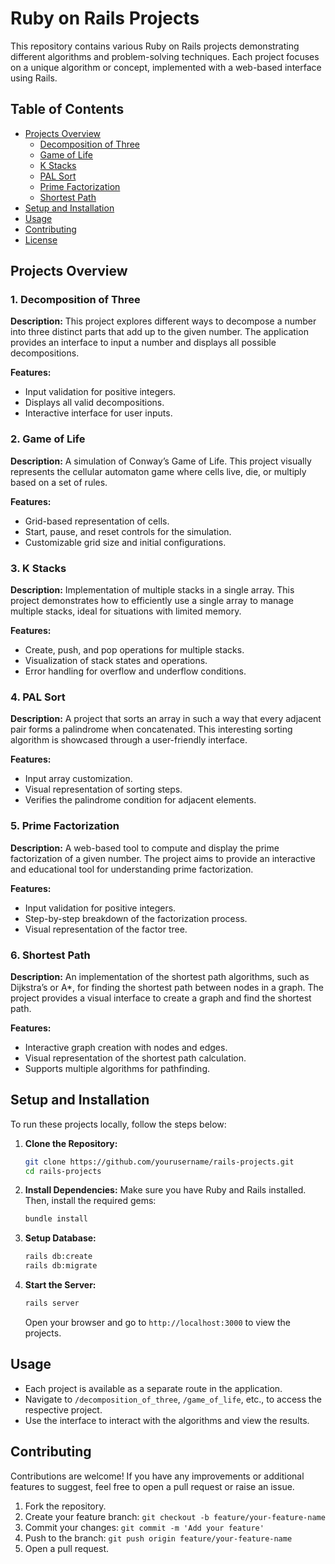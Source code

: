 # Ruby on Rails Projects

This repository contains various Ruby on Rails projects demonstrating different algorithms and problem-solving techniques. Each project focuses on a unique algorithm or concept, implemented with a web-based interface using Rails.

## Table of Contents

- [Projects Overview](#projects-overview)
  - [Decomposition of Three](#decomposition-of-three)
  - [Game of Life](#game-of-life)
  - [K Stacks](#k-stacks)
  - [PAL Sort](#pal-sort)
  - [Prime Factorization](#prime-factorization)
  - [Shortest Path](#shortest-path)
- [Setup and Installation](#setup-and-installation)
- [Usage](#usage)
- [Contributing](#contributing)
- [License](#license)

## Projects Overview

### 1. Decomposition of Three
**Description:** This project explores different ways to decompose a number into three distinct parts that add up to the given number. The application provides an interface to input a number and displays all possible decompositions.

**Features:**
- Input validation for positive integers.
- Displays all valid decompositions.
- Interactive interface for user inputs.

### 2. Game of Life
**Description:** A simulation of Conway’s Game of Life. This project visually represents the cellular automaton game where cells live, die, or multiply based on a set of rules.

**Features:**
- Grid-based representation of cells.
- Start, pause, and reset controls for the simulation.
- Customizable grid size and initial configurations.

### 3. K Stacks
**Description:** Implementation of multiple stacks in a single array. This project demonstrates how to efficiently use a single array to manage multiple stacks, ideal for situations with limited memory.

**Features:**
- Create, push, and pop operations for multiple stacks.
- Visualization of stack states and operations.
- Error handling for overflow and underflow conditions.

### 4. PAL Sort
**Description:** A project that sorts an array in such a way that every adjacent pair forms a palindrome when concatenated. This interesting sorting algorithm is showcased through a user-friendly interface.

**Features:**
- Input array customization.
- Visual representation of sorting steps.
- Verifies the palindrome condition for adjacent elements.

### 5. Prime Factorization
**Description:** A web-based tool to compute and display the prime factorization of a given number. The project aims to provide an interactive and educational tool for understanding prime factorization.

**Features:**
- Input validation for positive integers.
- Step-by-step breakdown of the factorization process.
- Visual representation of the factor tree.

### 6. Shortest Path
**Description:** An implementation of the shortest path algorithms, such as Dijkstra’s or A*, for finding the shortest path between nodes in a graph. The project provides a visual interface to create a graph and find the shortest path.

**Features:**
- Interactive graph creation with nodes and edges.
- Visual representation of the shortest path calculation.
- Supports multiple algorithms for pathfinding.

## Setup and Installation

To run these projects locally, follow the steps below:

1. **Clone the Repository:**
   ```bash
   git clone https://github.com/yourusername/rails-projects.git
   cd rails-projects
   ```

2. **Install Dependencies:**
   Make sure you have Ruby and Rails installed. Then, install the required gems:
   ```bash
   bundle install
   ```

3. **Setup Database:**
   ```bash
   rails db:create
   rails db:migrate
   ```

4. **Start the Server:**
   ```bash
   rails server
   ```
   Open your browser and go to `http://localhost:3000` to view the projects.

## Usage

- Each project is available as a separate route in the application.
- Navigate to `/decomposition_of_three`, `/game_of_life`, etc., to access the respective project.
- Use the interface to interact with the algorithms and view the results.

## Contributing

Contributions are welcome! If you have any improvements or additional features to suggest, feel free to open a pull request or raise an issue.

1. Fork the repository.
2. Create your feature branch: `git checkout -b feature/your-feature-name`
3. Commit your changes: `git commit -m 'Add your feature'`
4. Push to the branch: `git push origin feature/your-feature-name`
5. Open a pull request.
